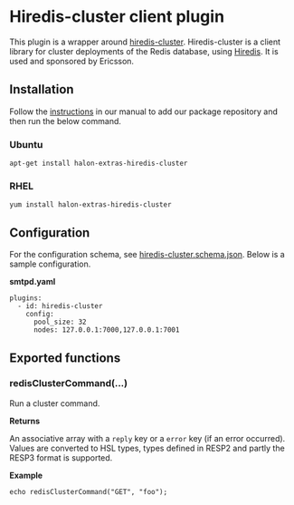 # Hiredis-cluster client plugin

This plugin is a wrapper around [hiredis-cluster](https://github.com/Nordix/hiredis-cluster). 
Hiredis-cluster is a client library for cluster deployments of the Redis database,
using [Hiredis](https://github.com/redis/hiredis).
It is used and sponsored by Ericsson.

## Installation

Follow the [instructions](https://docs.halon.io/manual/comp_install.html#installation) in our manual to add our package repository and then run the below command.

### Ubuntu

```
apt-get install halon-extras-hiredis-cluster
```

### RHEL

```
yum install halon-extras-hiredis-cluster
```

## Configuration
For the configuration schema, see [hiredis-cluster.schema.json](hiredis-cluster.schema.json). Below is a sample configuration.

**smtpd.yaml**

```
plugins:
  - id: hiredis-cluster
    config:
      pool_size: 32
      nodes: 127.0.0.1:7000,127.0.0.1:7001
```

## Exported functions

### redisClusterCommand(...)

Run a cluster command.

**Returns**

An associative array with a `reply` key or a `error` key (if an error occurred). Values are converted to HSL types, types defined in RESP2 and partly the RESP3 format is supported.

**Example**

```
echo redisClusterCommand("GET", "foo");
```
